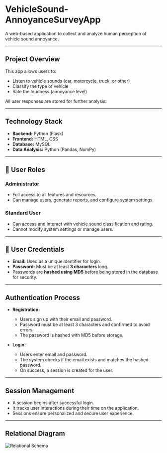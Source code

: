 # VehicleSound-AnnoyanceSurveyApp

A web-based application to collect and analyze human perception of vehicle sound annoyance.

---

## Project Overview

This app allows users to:
- Listen to vehicle sounds (car, motorcycle, truck, or other)
- Classify the type of vehicle
- Rate the loudness (annoyance level)

All user responses are stored for further analysis.

---

## Technology Stack

- **Backend:** Python (Flask)
- **Frontend:** HTML, CSS
- **Database:** MySQL
- **Data Analysis:** Python (Pandas, NumPy)

---

## 👥 User Roles

### Administrator
- Full access to all features and resources.
- Can manage users, generate reports, and configure system settings.

### Standard User
- Can access and interact with vehicle sound classification and rating.
- Cannot modify system settings or manage users.

---

## 🔐 User Credentials

- **Email:** Used as a unique identifier for login.
- **Password:** Must be at least **3 characters** long.
- Passwords are **hashed using MD5** before being stored in the database for security.

---

## Authentication Process

- **Registration:**
  - Users sign up with their email and password.
  - Password must be at least 3 characters and confirmed to avoid errors.
  - The password is hashed with MD5 before storage.

- **Login:**
  - Users enter email and password.
  - The system checks if the email exists and matches the hashed password.
  - On success, a session is created for the user.

---

## Session Management

- A session begins after successful login.
- It tracks user interactions during their time on the application.
- Sessions ensure personalized and secure user experience.

---

## Relational Diagram

![Relational Schema](images/relational_schema.png)

